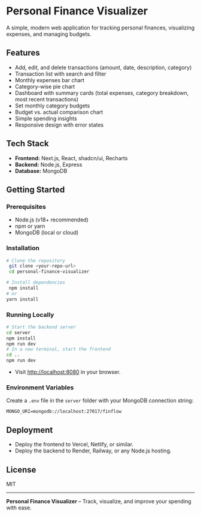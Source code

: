 # Personal Finance Visualizer

A simple, modern web application for tracking personal finances, visualizing expenses, and managing budgets.

## Features
- Add, edit, and delete transactions (amount, date, description, category)
- Transaction list with search and filter
- Monthly expenses bar chart
- Category-wise pie chart
- Dashboard with summary cards (total expenses, category breakdown, most recent transactions)
- Set monthly category budgets
- Budget vs. actual comparison chart
- Simple spending insights
- Responsive design with error states

## Tech Stack
- **Frontend:** Next.js, React, shadcn/ui, Recharts
- **Backend:** Node.js, Express
- **Database:** MongoDB

## Getting Started

### Prerequisites
- Node.js (v18+ recommended)
- npm or yarn
- MongoDB (local or cloud)

### Installation
```bash
# Clone the repository
 git clone <your-repo-url>
 cd personal-finance-visualizer

# Install dependencies
 npm install
# or
yarn install
```

### Running Locally
```bash
# Start the backend server
cd server
npm install
npm run dev
# In a new terminal, start the frontend
cd ..
npm run dev
```
- Visit [http://localhost:8080](http://localhost:8080) in your browser.

### Environment Variables
Create a `.env` file in the `server` folder with your MongoDB connection string:
```
MONGO_URI=mongodb://localhost:27017/finflow
```

## Deployment
- Deploy the frontend to Vercel, Netlify, or similar.
- Deploy the backend to Render, Railway, or any Node.js hosting.

## License
MIT

---
**Personal Finance Visualizer** – Track, visualize, and improve your spending with ease.